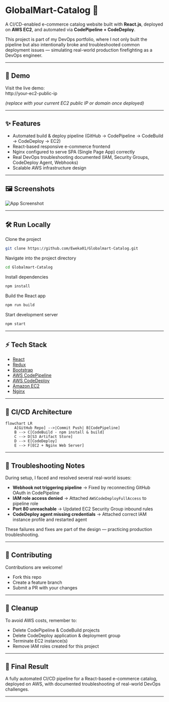 # GlobalMart-Catalog 🛒  

A CI/CD-enabled e-commerce catalog website built with **React.js**, deployed on **AWS EC2**, and automated via **CodePipeline + CodeDeploy**.  

This project is part of my DevOps portfolio, where I not only built the pipeline but also intentionally broke and troubleshooted common deployment issues — simulating real-world production firefighting as a DevOps engineer.  

---

## 🚀 Demo  

Visit the live demo:  
http://your-ec2-public-ip  

*(replace with your current EC2 public IP or domain once deployed)*  

---

## ✨ Features  

- Automated build & deploy pipeline (GitHub → CodePipeline → CodeBuild → CodeDeploy → EC2)  
- React-based responsive e-commerce frontend  
- Nginx configured to serve SPA (Single Page App) correctly  
- Real DevOps troubleshooting documented (IAM, Security Groups, CodeDeploy Agent, Webhooks)  
- Scalable AWS infrastructure design  

---

## 🖼️ Screenshots  

![App Screenshot](https://i.ibb.co/fQ293tm/image.png)  

---

## 🛠️ Run Locally  

Clone the project  

```bash
git clone https://github.com/Eweka01/Globalmart-Catalog.git
```

Navigate into the project directory  

```bash
cd Globalmart-Catalog
```

Install dependencies  

```bash
npm install
```

Build the React app  

```bash
npm run build
```

Start development server  

```bash
npm start
```

---

## ⚡ Tech Stack  

- [React](https://reactjs.org/)  
- [Redux](https://redux.js.org/)  
- [Bootstrap](https://getbootstrap.com/)  
- [AWS CodePipeline](https://aws.amazon.com/codepipeline/)  
- [AWS CodeDeploy](https://aws.amazon.com/codedeploy/)  
- [Amazon EC2](https://aws.amazon.com/ec2/)  
- [Nginx](https://www.nginx.com/)  

---

## 🔧 CI/CD Architecture  

```mermaid
flowchart LR
    A[GitHub Repo] -->|Commit Push| B[CodePipeline]
    B --> C[CodeBuild - npm install & build]
    C --> D[S3 Artifact Store]
    D --> E[CodeDeploy]
    E --> F[EC2 + Nginx Web Server]
```

---

## 🧨 Troubleshooting Notes  

During setup, I faced and resolved several real-world issues:  

- **Webhook not triggering pipeline** → Fixed by reconnecting GitHub OAuth in CodePipeline  
- **IAM role access denied** → Attached `AWSCodeDeployFullAccess` to pipeline role  
- **Port 80 unreachable** → Updated EC2 Security Group inbound rules  
- **CodeDeploy agent missing credentials** → Attached correct IAM instance profile and restarted agent  

These failures and fixes are part of the design — practicing production troubleshooting.  

---

## 🤝 Contributing  

Contributions are welcome!  
- Fork this repo  
- Create a feature branch  
- Submit a PR with your changes  

---

## 🧹 Cleanup  

To avoid AWS costs, remember to:  
- Delete CodePipeline & CodeBuild projects  
- Delete CodeDeploy application & deployment group  
- Terminate EC2 instance(s)  
- Remove IAM roles created for this project  

---

## 📌 Final Result  

A fully automated CI/CD pipeline for a React-based e-commerce catalog, deployed on AWS, with documented troubleshooting of real-world DevOps challenges.  

---

